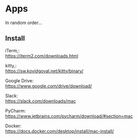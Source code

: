 # Apps

In random order...

## Install

iTerm,:  
https://iterm2.com/downloads.html

kitty,:  
https://sw.kovidgoyal.net/kitty/binary/

Google Drive:  
https://www.google.com/drive/download/

Slack:  
https://slack.com/downloads/mac

PyCharm:  
https://www.jetbrains.com/pycharm/download/#section=mac

Docker:  
https://docs.docker.com/desktop/install/mac-install/
